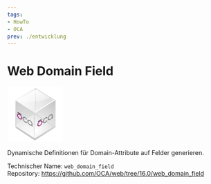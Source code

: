 ```yaml
---
tags:
- HowTo
- OCA
prev: ./entwicklung
---
```

# Web Domain Field
![icon_oca_app](assets/icon_oca_app.png)

Dynamische Definitionen für Domain-Attribute auf Felder generieren.

Technischer Name: `web_domain_field`\
Repository: <https://github.com/OCA/web/tree/16.0/web_domain_field>
